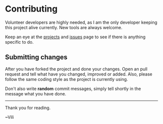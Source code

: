 # Contributing
Volunteer developers are highly needed, as I am the only developer keeping this project alive currently. New tools are always welcome.

Keep an eye at the [projects](https://github.com/users/V1li/projects/2) and [issues](https://github.com/V1li/H4X-Tools/issues) page to see if there is anything specific to do.

## Submitting changes
After you have forked the project and done your changes. Open an pull request and tell what have you changed, improved or added. Also, please follow the same coding style as the project is currently using.

Don't also write **random** commit messages, simply tell shortly in the message what you have done.


-------------------------
Thank you for reading.

~Vili
